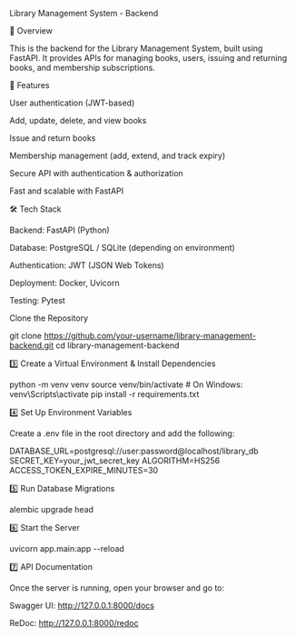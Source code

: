 Library Management System - Backend

📌 Overview

This is the backend for the Library Management System, built using FastAPI. It provides APIs for managing books, users, issuing and returning books, and membership subscriptions.

🚀 Features

User authentication (JWT-based)

Add, update, delete, and view books

Issue and return books

Membership management (add, extend, and track expiry)

Secure API with authentication & authorization

Fast and scalable with FastAPI

🛠️ Tech Stack

Backend: FastAPI (Python)

Database: PostgreSQL / SQLite (depending on environment)

Authentication: JWT (JSON Web Tokens)

Deployment: Docker, Uvicorn

Testing: Pytest



Clone the Repository

git clone https://github.com/your-username/library-management-backend.git
cd library-management-backend

3️⃣ Create a Virtual Environment & Install Dependencies

python -m venv venv
source venv/bin/activate  # On Windows: venv\Scripts\activate
pip install -r requirements.txt

4️⃣ Set Up Environment Variables

Create a .env file in the root directory and add the following:

DATABASE_URL=postgresql://user:password@localhost/library_db
SECRET_KEY=your_jwt_secret_key
ALGORITHM=HS256
ACCESS_TOKEN_EXPIRE_MINUTES=30

5️⃣ Run Database Migrations

alembic upgrade head

6️⃣ Start the Server

uvicorn app.main:app --reload

7️⃣ API Documentation

Once the server is running, open your browser and go to:

Swagger UI: http://127.0.0.1:8000/docs

ReDoc: http://127.0.0.1:8000/redoc



